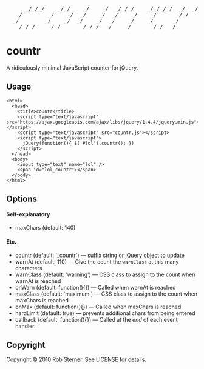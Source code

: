 <pre>
      _/_/_/    _/_/    _/    _/  _/_/_/    _/_/_/_/  _/  _/_/   
   _/        _/    _/  _/    _/  _/    _/    _/      _/_/        
  _/        _/    _/  _/    _/  _/    _/    _/      _/           
   _/_/_/    _/_/      _/_/_/  _/    _/      _/_/  _/
</pre>

# countr

A ridiculously minimal JavaScript counter for jQuery.

## Usage

    <html>
      <head>
        <title>countr</title>
        <script type="text/javascript" src="https://ajax.googleapis.com/ajax/libs/jquery/1.4.4/jquery.min.js"></script>
        <script type="text/javascript" src="countr.js"></script>
        <script type="text/javascript">
          jQuery(function(){ $('#lol').countr(); })
        </script>
      </head>
      <body>
        <input type="text" name="lol" />
        <span id="lol_countr"></span>
      </body>
    </html>

## Options
  
#### Self-explanatory
  
  * maxChars (default: 140)
  
#### Etc.
  
  * countr (default: '_countr') — suffix string or jQuery object to update 
  * warnAt (default: 110) — Give the count the `warnClass` at this many characters
  * warnClass (default: 'warning') — CSS class to assign to the count when warnAt is reached
  * onWarn  (default: function(){}) — Called when warnAt is reached
  * maxClass (default: 'maximum') — CSS class to assign to the count when maxChars is reached
  * onMax  (default: function(){}) — Called when maxChars is reached
  * hardLimit  (default: true) — prevents additional chars from being entered
  * callback (default: function(){}) — Called at the *end* of each event handler.
  
## Copyright

Copyright &copy; 2010 Rob Sterner. See LICENSE for details.
